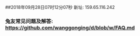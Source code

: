 ##2018年09月28日07时12分07秒 新址: 159.65.116.242
### 兔友常见问题及解答: https://github.com/wanggonging/d/blob/w/FAQ.md

